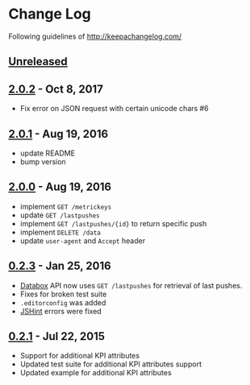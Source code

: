 # Change Log
Following guidelines of http://keepachangelog.com/

## [Unreleased]

## [2.0.2] - Oct 8, 2017
- Fix error on JSON request with certain unicode chars #6

## [2.0.1] - Aug 19, 2016
- update README
- bump version

## [2.0.0] - Aug 19, 2016
- implement `GET /metrickeys`
- update `GET /lastpushes`
- implement `GET /lastpushes/{id}` to return specific push
- implement `DELETE /data`
- update `user-agent` and `Accept` header

## [0.2.3] - Jan 25, 2016
- [Databox](https://databox.com) API now uses `GET /lastpushes` for retrieval of last pushes.
- Fixes for broken test suite
- `.editorconfig` was added
- [JSHint](http://jshint.com/) errors were fixed

## [0.2.1] - Jul 22, 2015
- Support for additional KPI attributes
- Updated test suite for additional KPI attributes support
- Updated example for additional KPI attributes

[Unreleased]: https://github.com/databox/databox-js/compare/2.0.2...master
[2.0.2]: https://github.com/databox/databox-js/compare/2.0.1...2.0.2
[2.0.1]: https://github.com/databox/databox-js/compare/2.0.0...2.0.1
[2.0.0]: https://github.com/databox/databox-js/compare/0.2.3...2.0.0
[0.2.3]: https://github.com/databox/databox-js/compare/0.2.1...0.2.3
[0.2.1]: https://github.com/databox/databox-js/tree/0.2.1
